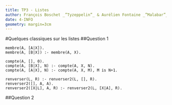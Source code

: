 ```yaml
---
title: TP3 - Listes
author: François Boschet _”Tyzeppelin”_ & Aurélien Fontaine _”Malabar”_
date: 4-INFO
geometry: margin=3cm
---
```


#Quelques classiques sur les listes
##Question 1

~~~~ {#mycode .prolog .numberLines}
membre(A, [A|X]).
membre(A, [B|X]) :- membre(A, X).

compte(A, [], 0).
compte(A, [B|X], N) :- compte(A, X, N).
compte(A, [A|X], N) :- compte(A, X, M), M is N+1.

renverser(L, R) :- renverser2(L, [], R).
renverser2([], A, A).
renverser2([X|L], A, R) :- renverser2(L, [X|A], R).
~~~~

##Question 2
